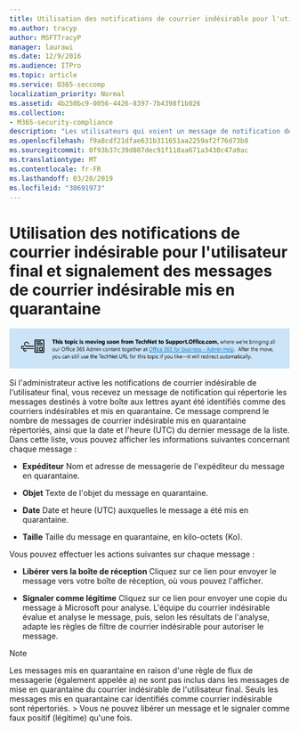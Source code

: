 ```yaml
---
title: Utilisation des notifications de courrier indésirable pour l'utilisateur final et signalement des messages de courrier indésirable mis en quarantaine
ms.author: tracyp
author: MSFTTracyP
manager: laurawi
ms.date: 12/9/2016
ms.audience: ITPro
ms.topic: article
ms.service: O365-seccomp
localization_priority: Normal
ms.assetid: 4b250bc9-0056-4426-8397-7b4398f1b026
ms.collection:
- M365-security-compliance
description: "Les utilisateurs qui voient un message de notification de courrier indésirable à l'utilisateur final de leur administrateur sur le courrier en quarantaine peuvent effectuer ces actions sur les messages. "
ms.openlocfilehash: f9a8cdf21dfae631b311651aa2259af2f76d73b8
ms.sourcegitcommit: 0f93b37c39d807dec91f118aa671a3430c47a9ac
ms.translationtype: MT
ms.contentlocale: fr-FR
ms.lasthandoff: 03/20/2019
ms.locfileid: "30691973"
---
```

# <a name="use-end-user-spam-notifications-to-release-and-report-spam-quarantined-messages"></a>Utilisation des notifications de courrier indésirable pour l'utilisateur final et signalement des messages de courrier indésirable mis en quarantaine

[![Texte dans l'image sur la migration du contenu de TechNet vers support.office.com](media/ab7c897a-4798-4f31-8c84-f17a8409b133.png)](https://go.microsoft.com/fwlink/p/?LinkID=624152)
  
Si l'administrateur active les notifications de courrier indésirable de l'utilisateur final, vous recevez un message de notification qui répertorie les messages destinés à votre boîte aux lettres ayant été identifiés comme des courriers indésirables et mis en quarantaine. Ce message comprend le nombre de messages de courrier indésirable mis en quarantaine répertoriés, ainsi que la date et l'heure (UTC) du dernier message de la liste. Dans cette liste, vous pouvez afficher les informations suivantes concernant chaque message : 
  
- **Expéditeur** Nom et adresse de messagerie de l'expéditeur du message en quarantaine. 
    
- **Objet** Texte de l'objet du message en quarantaine. 
    
- **Date** Date et heure (UTC) auxquelles le message a été mis en quarantaine. 
    
- **Taille** Taille du message en quarantaine, en kilo-octets (Ko). 
    
Vous pouvez effectuer les actions suivantes sur chaque message :
  
- **Libérer vers la boîte de réception** Cliquez sur ce lien pour envoyer le message vers votre boîte de réception, où vous pouvez l'afficher. 
    
- **Signaler comme légitime** Cliquez sur ce lien pour envoyer une copie du message à Microsoft pour analyse. L'équipe du courrier indésirable évalue et analyse le message, puis, selon les résultats de l'analyse, adapte les règles de filtre de courrier indésirable pour autoriser le message. 
    
> [!NOTE]
>  Les messages mis en quarantaine en raison d'une règle de flux de messagerie (également appelée a) ne sont pas inclus dans les messages de mise en quarantaine du courrier indésirable de l'utilisateur final. Seuls les messages mis en quarantaine car identifiés comme courrier indésirable sont répertoriés. >  Vous ne pouvez libérer un message et le signaler comme faux positif (légitime) qu'une fois. 
  

